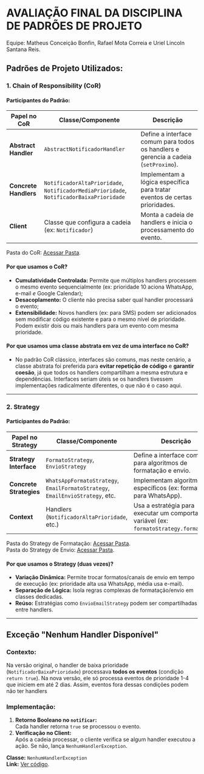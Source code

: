 # AVALIAÇÃO FINAL DA DISCIPLINA DE PADRÕES DE PROJETO

Equipe:  Matheus Conceição Bonfin, Rafael Mota Correia e Uriel Lincoln Santana Reis.

## **Padrões de Projeto Utilizados:**
### **1. Chain of Responsibility (CoR)**
#### **Participantes do Padrão:**
| Papel no CoR          | Classe/Componente                                                                       | Descrição                                                                           |
| --------------------- | --------------------------------------------------------------------------------------- | ----------------------------------------------------------------------------------- |
| **Abstract Handler**  | `AbstractNotificadorHandler`                                                            | Define a interface comum para todos os handlers e gerencia a cadeia (`setProximo`). |
| **Concrete Handlers** | `NotificadorAltaPrioridade`, `NotificadorMediaPrioridade`, `NotificadorBaixaPrioridade` | Implementam a lógica específica para tratar eventos de certas prioridades.          |
| **Client**            | Classe que configura a cadeia (ex: `Notificador`)                                       | Monta a cadeia de handlers e inicia o processamento do evento.                      |

Pasta do CoR: [Acessar Pasta](src/br/edu/ifba/inf011/model/CoR/).
#### **Por que usamos o CoR?**

- **Cumulatividade Controlada:** Permite que múltiplos handlers processem o mesmo evento sequencialmente (ex: prioridade 10 aciona WhatsApp, e-mail *e* Google Calendar);
- **Desacoplamento:** O cliente não precisa saber qual handler processará o evento;
- **Extensibilidade:** Novos handlers (ex: para SMS) podem ser adicionados sem modificar código existente e para o mesmo nível de prioridade. Podem existir dois ou mais handlers para um evento com mesma prioridade.

#### **Por que usamos uma classe abstrata em vez de uma interface no CoR?**

- No padrão CoR clássico, interfaces são comuns, mas neste cenário, a classe abstrata foi preferida para **evitar repetição de código** e **garantir coesão**, já que todos os handlers compartilham a mesma estrutura e dependências. Interfaces seriam úteis se os handlers tivessem implementações radicalmente diferentes, o que não é o caso aqui.


---

### **2. Strategy**
#### **Participantes do Padrão:**
| Papel no Strategy       | Classe/Componente                                                             | Descrição                                                                                    |
| ----------------------- | ----------------------------------------------------------------------------- | -------------------------------------------------------------------------------------------- |
| **Strategy Interface**  | `FormatoStrategy`, `EnvioStrategy`                                            | Define a interface comum para algoritmos de formatação e envio.                              |
| **Concrete Strategies** | `WhatsAppFormatoStrategy`, `EmailFormatoStrategy`, `EmailEnvioStrategy`, etc. | Implementam algoritmos específicos (ex: formatação para WhatsApp).                           |
| **Context**             | Handlers (`NotificadorAltaPrioridade`, etc.)                                  | Usa a estratégia para executar um comportamento variável (ex: `formatoStrategy.formatar()`). |

Pasta do Strategy de Formatação: [Acessar Pasta](src/br/edu/ifba/inf011/model/formatoStrategy/). </br>
Pasta do Strategy de Envio: [Acessar Pasta](src/br/edu/ifba/inf011/model/envioStrategy/).
#### **Por que usamos o Strategy (duas vezes)?**

- **Variação Dinâmica:** Permite trocar formatos/canais de envio em tempo de execução (ex: prioridade alta usa WhatsApp, média usa e-mail).  
- **Separação de Lógica:** Isola regras complexas de formatação/envio em classes dedicadas.  
- **Reúso:** Estratégias como `EnvioEmailStrategy` podem ser compartilhadas entre handlers.

---
## **Exceção "Nenhum Handler Disponível"**
### **Contexto:**
Na versão original, o handler de baixa prioridade (`NotificadorBaixaPrioridade`) processava **todos os eventos** (condição `return true`). Na nova versão, ele só processa eventos de prioridade 1-4 que iniciem em até 2 dias. Assim, eventos fora dessas condições podem não ter handlers
### **Implementação:**

1. **Retorno Booleano no `notificar`:**  
   Cada handler retorna `true` se processou o evento.  
2. **Verificação no Client:**  
   Após a cadeia processar, o cliente verifica se algum handler executou a ação. Se não, lança `NenhumHandlerException`.

**Classe:** `NenhumHandlerException`  
**Link:** [Ver código](/src/br/edu/ifba/inf011/model/CoR/NenhumHandlerException.java).

